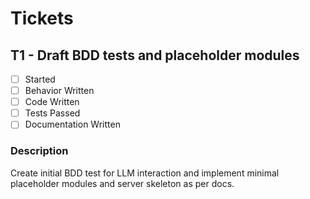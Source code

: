 # Tickets

## T1 - Draft BDD tests and placeholder modules
- [ ] Started
- [ ] Behavior Written
- [ ] Code Written
- [ ] Tests Passed
- [ ] Documentation Written

### Description
Create initial BDD test for LLM interaction and implement minimal placeholder modules and server skeleton as per docs.

